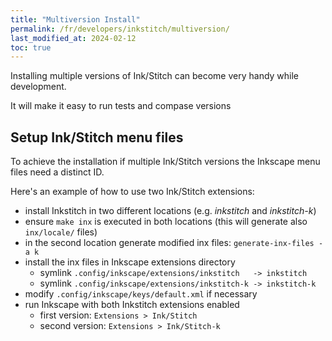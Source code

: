 ```yaml
---
title: "Multiversion Install"
permalink: /fr/developers/inkstitch/multiversion/
last_modified_at: 2024-02-12
toc: true
---
```

Installing multiple versions of Ink/Stitch can become very handy while development.

It will make it easy to run tests and compase versions

## Setup Ink/Stitch menu files

To achieve the installation if multiple Ink/Stitch versions the Inkscape menu files need a distinct ID.

Here's an example of how to use two Ink/Stitch extensions:

- install Inkstitch in two different locations (e.g. _inkstitch_ and _inkstitch-k_)
- ensure `make inx` is executed in both locations (this will generate also `inx/locale/` files)
- in the second location generate modified inx files: `generate-inx-files -a k`
- install the inx files in Inkscape extensions directory
  - symlink `.config/inkscape/extensions/inkstitch   -> inkstitch`
  - symlink `.config/inkscape/extensions/inkstitch-k -> inkstitch-k`
- modify `.config/inkscape/keys/default.xml` if necessary
- run Inkscape with both Inkstitch extensions enabled
  - first version:  `Extensions > Ink/Stitch`
  - second version: `Extensions > Ink/Stitch-k`

